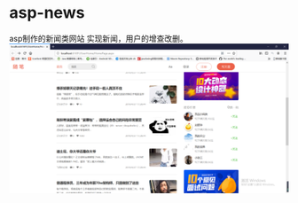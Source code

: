 # asp-news
asp制作的新闻类网站
实现新闻，用户的增查改删。
![image](http://github.com/1229245270/asp-news/raw/master/images/1.png)
